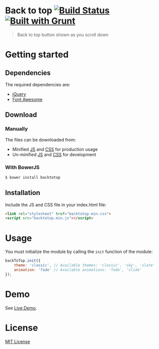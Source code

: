 Back to top [![Build Status](https://travis-ci.org/l-lin/backtotop.png?branch=master)](https://travis-ci.org/l-lin/backtotop) [![Built with Grunt](https://cdn.gruntjs.com/builtwith.png)](http://gruntjs.com/)
================

> Back to top button shown as you scroll down

Getting started
================
Dependencies
----------------
The required dependencies are:

* [jQuery](http://jquery.com/)
* [Font Awesome](http://fortawesome.github.io/Font-Awesome/)

Download
----------------
### Manually
The files can be downloaded from:

* Minified [JS](https://github.com/l-lin/backtotop/dist/backtotop.min.js) and [CSS](https://github.com/l-lin/backtotop/dist/backtotop.min.css) for production usage
* Un-minified [JS](https://github.com/l-lin/backtotop/dist/backtotop.js) and [CSS](https://github.com/l-lin/backtotop/dist/backtotop.css) for development

### With BowerJS

```bash
$ bower install backtotop
```

Installation
----------------
Include the JS and CSS file in your index.html file: 

```html
<link rel="stylesheet" href="backtotop.min.css">
<script src="backtotop.min.js"></script>
```

Usage
================
You must initialize the module by calling the <code>init</code> function of the module:

```javascript
backToTop.init({
	theme: 'classic', // Available themes: 'classic', 'sky', 'slate'
	animation: 'fade' // Available animations: 'fade', 'slide'
});
```

Demo
================
See [Live Demo](http://l-lin.github.com/backtotop).

License
================
[MIT License](http://en.wikipedia.org/wiki/MIT_License)
